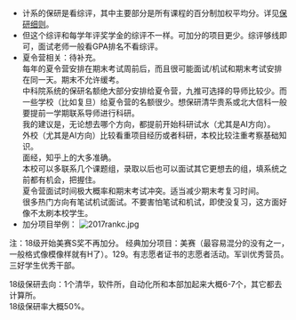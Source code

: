 + 计系的保研是看综评，其中主要部分是所有课程的百分制加权平均分。详见[保研细则](https://scce.ucas.ac.cn/index.php/zh-CN/tzgg/3124-2016-3)。
+ 但这个综评和每学年评奖学金的综评不一样。可加分的项目更少。综评够线即可，面试老师一般看GPA排名不看综评。  
+ 夏令营相关：待补充。  
每年的夏令营安排在期末考试周前后，而且很可能面试/机试和期末考试安排在同一天。期末不允许缓考。  
中科院系统的保研名额绝大部分安排给夏令营，九推可选择的导师比较少。而一些学校（比如复旦）给夏令营的名额很少。想保研清华贵系或北大信科一般要提前一学期联系导师进行科研。  
我的建议是，无论想去哪个方向，都提前开始科研试水（尤其是AI方向）。  
外校（尤其是AI方向）比较看重项目经历或者科研，本校比较注重考察基础知识。  
面经，知乎上的大多准确。  
本校可以多联系几个课题组，录取以后也可以面试其它更想去的组，填系统之前都有机会，把握住。  
夏令营面试时间极大概率和期末考试冲突。适当减少期末考复习时间。  
很多热门方向有笔试机试面试。不要害怕笔试和机试，即使没复习，这方面好像不太刷本校学生。  
+ 加分项目举例：
![2017rankc.jpg](https://i.loli.net/2021/03/06/mkeqKF8ivgRwUEh.jpg)  

注：18级开始美赛S奖不再加分。
经典加分项目：美赛（最容易混分的没有之一，一般格式像模像样就有H了）。129。有志愿者证书的志愿者活动。军训优秀营员。三好学生优秀干部。

18级保研去向：1个清华，软件所，自动化所和本部加起来大概6-7个，其它都去计算所。  
18级保研率大概50%。 